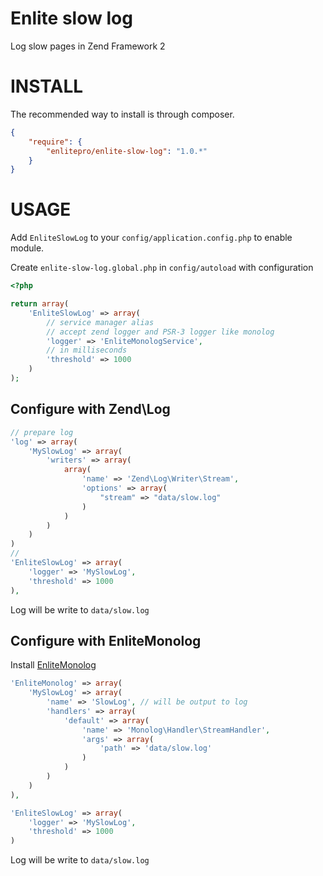 Enlite slow log
===============

Log slow pages in Zend Framework 2

INSTALL
=======

The recommended way to install is through composer.

```json
{
    "require": {
        "enlitepro/enlite-slow-log": "1.0.*"
    }
}
```

USAGE
=====

Add `EnliteSlowLog` to your `config/application.config.php` to enable module.

Create `enlite-slow-log.global.php` in `config/autoload` with configuration

```php
<?php

return array(
    'EnliteSlowLog' => array(
        // service manager alias
        // accept zend logger and PSR-3 logger like monolog
        'logger' => 'EnliteMonologService',
        // in milliseconds
        'threshold' => 1000
    )
);
```

Configure with Zend\Log
-----------------------

```php
// prepare log
'log' => array(
    'MySlowLog' => array(
        'writers' => array(
            array(
                'name' => 'Zend\Log\Writer\Stream',
                'options' => array(
                    "stream" => "data/slow.log"
                )
            )
        )
    )
)
//
'EnliteSlowLog' => array(
    'logger' => 'MySlowLog',
    'threshold' => 1000
),
```

Log will be write to `data/slow.log`

Configure with EnliteMonolog
----------------------------

Install [EnliteMonolog](https://github.com/enlitepro/enlite-monolog)

```php
'EnliteMonolog' => array(
    'MySlowLog' => array(
        'name' => 'SlowLog', // will be output to log
        'handlers' => array(
            'default' => array(
                'name' => 'Monolog\Handler\StreamHandler',
                'args' => array(
                    'path' => 'data/slow.log'
                )
            )
        )
    )
),

'EnliteSlowLog' => array(
    'logger' => 'MySlowLog',
    'threshold' => 1000
)
```

Log will be write to `data/slow.log`